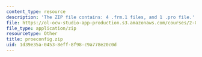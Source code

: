 ```yaml
---
content_type: resource
description: 'The ZIP file contains: 4 .frm.1 files, and 1 .pro file.'
file: https://ol-ocw-studio-app-production.s3.amazonaws.com/courses/2-007-design-and-manufacturing-i-spring-2009/1d39e35a04538eff8f98c9a778e20c0d_proeconfig.zip
file_type: application/zip
resourcetype: Other
title: proeconfig.zip
uid: 1d39e35a-0453-8eff-8f98-c9a778e20c0d
---
```

